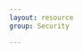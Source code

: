 ```yaml
---
layout: resource
group: Security

---
```

<!-- General resources go here -->

<!-- ####Core -->

<!-- ####Intermediate -->

<!-- ####Advanced -->

<!-- ####Jedi -->
